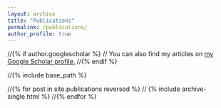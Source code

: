 ```yaml
---
layout: archive
title: "Publications"
permalink: /publications/
author_profile: true
---
```


//{% if author.googlescholar %}
//  You can also find my articles on <u><a href="{{author.googlescholar}}">my Google Scholar profile</a>.</u>
//{% endif %}

//{% include base_path %}

//{% for post in site.publications reversed %}
//  {% include archive-single.html %}
//{% endfor %}
